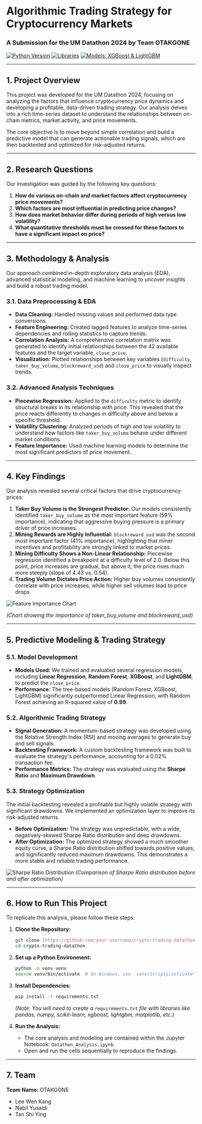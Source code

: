# Algorithmic Trading Strategy for Cryptocurrency Markets

### A Submission for the UM Datathon 2024 by Team OTAKGONE

[![Python Version](https://img.shields.io/badge/Python-3.9%2B-blue.svg?style=for-the-badge&logo=python)](https://www.python.org/downloads/)
[![Libraries](https://img.shields.io/badge/Libraries-Pandas%20%7C%20NumPy%20%7C%20Scikit--learn-orange.svg?style=for-the-badge)](https://scikit-learn.org/stable/)
[![Models: XGBoost & LightGBM](https://img.shields.io/badge/Models-XGBoost%20%7C%20LightGBM-green.svg?style=for-the-badge)](https://xgboost.ai/)

---

## 1. Project Overview

This project was developed for the UM Datathon 2024, focusing on analyzing the factors that influence cryptocurrency price dynamics and developing a profitable, data-driven trading strategy. Our analysis delves into a rich time-series dataset to understand the relationships between on-chain metrics, market activity, and price movements.

The core objective is to move beyond simple correlation and build a predictive model that can generate actionable trading signals, which are then backtested and optimized for risk-adjusted returns.

---

## 2. Research Questions

Our investigation was guided by the following key questions:

1.  **How do various on-chain and market factors affect cryptocurrency price movements?**
2.  **Which factors are most influential in predicting price changes?**
3.  **How does market behavior differ during periods of high versus low volatility?**
4.  **What quantitative thresholds must be crossed for these factors to have a significant impact on price?**

---

## 3. Methodology & Analysis

Our approach combined in-depth exploratory data analysis (EDA), advanced statistical modeling, and machine learning to uncover insights and build a robust trading model.

### 3.1. Data Preprocessing & EDA

-   **Data Cleaning:** Handled missing values and performed data type conversions.
-   **Feature Engineering:** Created lagged features to analyze time-series dependencies and rolling statistics to capture trends.
-   **Correlation Analysis:** A comprehensive correlation matrix was generated to identify initial relationships between the 42 available features and the target variable, `close_price`.
-   **Visualization:** Plotted relationships between key variables (`difficulty`, `taker_buy_volume`, `blockreward_usd`) and `close_price` to visually inspect trends.

### 3.2. Advanced Analysis Techniques

-   **Piecewise Regression:** Applied to the `difficulty` metric to identify structural breaks in its relationship with price. This revealed that the price reacts differently to changes in difficulty above and below a specific threshold.
-   **Volatility Clustering:** Analyzed periods of high and low volatility to understand how factors like `taker_buy_volume` behave under different market conditions.
-   **Feature Importance:** Used machine learning models to determine the most significant predictors of price movement.

---

## 4. Key Findings

Our analysis revealed several critical factors that drive cryptocurrency prices:

1.  **Taker Buy Volume is the Strongest Predictor:** Our models consistently identified `taker_buy_volume` as the most important feature (59% importance), indicating that aggressive buying pressure is a primary driver of price increases.
2.  **Mining Rewards are Highly Influential:** `blockreward_usd` was the second most important factor (41% importance), highlighting that miner incentives and profitability are strongly linked to market prices.
3.  **Mining Difficulty Shows a Non-Linear Relationship:** Piecewise regression identified a breakpoint at a difficulty level of 2.0. Below this point, price increases are gradual, but above it, the price rises much more steeply (slope of 4.43 vs. 0.54).
4.  **Trading Volume Dictates Price Action:** Higher buy volumes consistently correlate with price increases, while higher sell volumes lead to price drops.

![Feature Importance Chart](./assets/feature_importance.png)


*(Chart showing the importance of taker_buy_volume and blockreward_usd)*

---

## 5. Predictive Modeling & Trading Strategy

### 5.1. Model Development

-   **Models Used:** We trained and evaluated several regression models, including **Linear Regression**, **Random Forest**, **XGBoost**, and **LightGBM**, to predict the `close_price`.
-   **Performance:** The tree-based models (Random Forest, XGBoost, LightGBM) significantly outperformed Linear Regression, with Random Forest achieving an R-squared value of **0.99**.

### 5.2. Algorithmic Trading Strategy

-   **Signal Generation:** A momentum-based strategy was developed using the Relative Strength Index (RSI) and moving averages to generate buy and sell signals.
-   **Backtesting Framework:** A custom backtesting framework was built to evaluate the strategy's performance, accounting for a 0.02% transaction fee.
-   **Performance Metrics:** The strategy was evaluated using the **Sharpe Ratio** and **Maximum Drawdown**.

### 5.3. Strategy Optimization

The initial backtesting revealed a profitable but highly volatile strategy with significant drawdowns. We implemented an optimization layer to improve its risk-adjusted returns.

-   **Before Optimization:** The strategy was unpredictable, with a wide, negatively-skewed Sharpe Ratio distribution and deep drawdowns.
-   **After Optimization:** The optimized strategy showed a much smoother equity curve, a Sharpe Ratio distribution shifted towards positive values, and significantly reduced maximum drawdowns. This demonstrates a more stable and reliable trading performance.

![Sharpe Ratio Distribution](https://i.imgur.com/your-sharpe-ratio-chart.png)
*(Comparison of Sharpe Ratio distribution before and after optimization)*

---

## 6. How to Run This Project

To replicate this analysis, please follow these steps:

1.  **Clone the Repository:**
    ```bash
    git clone [https://github.com/your-username/crypto-trading-datathon.git](https://github.com/your-username/crypto-trading-datathon.git)
    cd crypto-trading-datathon
    ```

2.  **Set up a Python Environment:**
    ```bash
    python -m venv venv
    source venv/bin/activate  # On Windows, use `venv\Scripts\activate`
    ```

3.  **Install Dependencies:**
    ```bash
    pip install -r requirements.txt
    ```
    *(Note: You will need to create a `requirements.txt` file with libraries like pandas, numpy, scikit-learn, xgboost, lightgbm, matplotlib, etc.)*

4.  **Run the Analysis:**
    -   The core analysis and modeling are contained within the Jupyter Notebook: `Datathon_Analysis.ipynb`.
    -   Open and run the cells sequentially to reproduce the findings.

---

## 7. Team

**Team Name:** OTAKGONE
- Lee Wen Kang
- Nabil Yusaidi
- Tan Shi Ying
